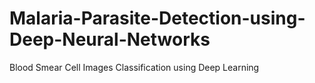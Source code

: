 # Malaria-Parasite-Detection-using-Deep-Neural-Networks
Blood Smear Cell Images Classification using Deep Learning
